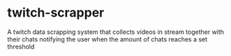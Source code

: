 # twitch-scrapper
A twitch data scrapping system that collects videos in stream together with their chats notifying the user when the amount of chats reaches a set threshold
